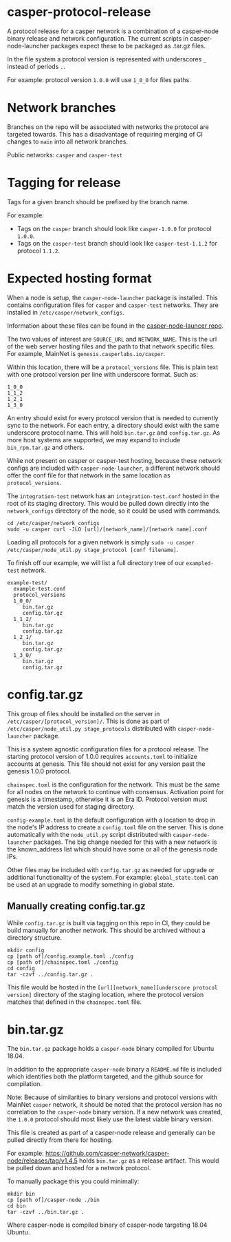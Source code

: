# casper-protocol-release

A protocol release for a casper network is a combination of a casper-node binary release and network
configuration. The current scripts in casper-node-launcher packages expect these to be packaged as 
.tar.gz files.

In the file system a protocol version is represented with underscores `_` instead of periods `.`.

For example: protocol version `1.0.0` will use `1_0_0` for files paths. 

# Network branches

Branches on the repo will be associated with networks the protocol are targeted towards.  This has a 
disadvantage of requiring merging of CI changes to `main` into all network branches.

Public networks: `casper` and `casper-test`

# Tagging for release

Tags for a given branch should be prefixed by the branch name. 

For example: 
 - Tags on the `casper` branch should look like `casper-1.0.0` for protocol `1.0.0`.
 - Tags on the `casper-test` branch should look like `casper-test-1.1.2` for protocol `1.1.2`.

# Expected hosting format

When a node is setup, the `casper-node-launcher` package is installed.  This contains configuration files for
`casper` and `casper-test` networks.  They are installed in `/etc/casper/network_configs`.  

Information about these files can be found in the [casper-node-launcer repo](https://github.com/casper-network/casper-node-launcher/tree/main/resources/maintainer_scripts/network_configs).

The two values of interest are `SOURCE_URL` and `NETWORK_NAME`.  This is the url of the web server hosting files and 
the path to that network specific files.  For example, MainNet is `genesis.casperlabs.io/casper`.  

Within this location, there will be a `protocol_versions` file.  This is plain text with one protocol version per line
with underscore format.  Such as:

```
1_0_0
1_1_2
1_2_1
1_3_0
```

An entry should exist for every protocol version that is needed to currently sync to the network.  For each entry, 
a directory should exist with the same underscore protocol name.  This will hold `bin.tar.gz` and `config.tar.gz`.  As
more host systems are supported, we may expand to include `bin_rpm.tar.gz` and others.

While not present on casper or casper-test hosting, because these network configs are included with `casper-node-launcher`,
a different network should offer the conf file for that network in the same location as `protocol_versions`.

The `integration-test` network has an `integration-test.conf` hosted in the root of its staging directory.  This would be 
pulled down directly into the `network_configs` directory of the node, so it could be used with commands.

```
cd /etc/casper/network_configs
sudo -u casper curl -JLO [url]/[network_name]/[network name].conf
```

Loading all protocols for a given network is simply `sudo -u casper /etc/casper/node_util.py stage_protocol [conf filename]`.

To finish off our example, we will list a full directory tree of our `exampled-test` network.

```
example-test/
  example-test.conf
  protocol_versions
  1_0_0/
     bin.tar.gz
     config.tar.gz
  1_1_2/
     bin.tar.gz
     config.tar.gz
  1_2_1/
     bin.tar.gz
     config.tar.gz
  1_3_0/
     bin.tar.gz
     config.tar.gz
```

# config.tar.gz

This group of files should be installed on the server in `/etc/casper/[protocol_version]/`.  This is done
as part of `/etc/casper/node_util.py stage_protocols` distributed with `casper-node-launcher` package.

This is a system agnostic configuration files for a protocol release.  The starting protocol version
of 1.0.0 requires `accounts.toml` to initialize accounts at genesis.  This file should not exist for any
version past the genesis 1.0.0 protocol.

`chainspec.toml` is the configuration for the network.  This must be the same for all nodes on the network
to continue with consensus.  Activation point for genesis is a timestamp, otherwise it is an Era ID.  Protocol version
must match the version used for staging directory.

`config-example.toml` is the default configuration with a location to drop in the node's IP address to
create a `config.toml` file on the server. This is done automatically with the `node_util.py` 
script distributed with `casper-node-launcher` packages.  The big change needed for this with a new network is
the known_address list which should have some or all of the genesis node IPs.

Other files may be included with `config.tar.gz` as needed for upgrade or additional functionality of the system.
For example: `global_state.toml` can be used at an upgrade to modify something in global state.

## Manually creating config.tar.gz

While `config.tar.gz` is built via tagging on this repo in CI, they could be build manually for another network. 
This should be archived without a directory structure.

```
mkdir config
cp [path of]/config.example.toml ./config
cp [path of]/chainspec.toml ./config
cd config
tar -czvf ../config.tar.gz .
```

This file would be hosted in the `[url][network_name][underscore protocol version]` directory of the staging location,
where the protocol version matches that defined in the `chainspec.toml` file.

# bin.tar.gz

The `bin.tar.gz` package holds a `casper-node` binary compiled for Ubuntu 18.04.

In addition to the appropriate `casper-node` binary a `README.md` file is included which identifies both 
the platform targeted, and the github source for compilation. 

Note: Because of similarities to binary versions and protocol versions with MainNet `casper` network, it
should be noted that the protocol version has no correlation to the `casper-node` binary version. If a new
network was created, the `1.0.0` protocol should most likely use the latest viable binary version.

This file is created as part of a casper-node release and generally can be pulled directly from there for hosting.

For example: https://github.com/casper-network/casper-node/releases/tag/v1.4.5 holds `bin.tar.gz` as a release artifact.
This would be pulled down and hosted for a network protocol.

To manually package this you could minimally:

```
mkdir bin
cp [path of]/casper-node ./bin
cd bin
tar -czvf ../bin.tar.gz .
```

Where casper-node is compiled binary of casper-node targeting 18.04 Ubuntu.
